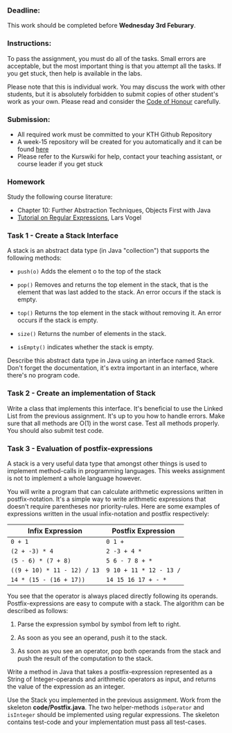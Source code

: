 ### Deadline:
This work should be completed before **Wednesday 3rd Feburary**.

### Instructions:
To pass the assignment, you must do all of the tasks. Small errors are acceptable, but the most important thing is that you attempt all the tasks. If you get stuck, then help is available in the labs.

Please note that this is individual work. You may discuss the work with other students, but it is absolutely forbidden to submit copies of other student's work as your own. Please read and consider the [Code of Honour](https://www.kth.se/csc/utbildning/hederskodex) carefully.

### Submission:
* All required work must be committed to your KTH Github Repository
* A week-15 repository will be created for you automatically and it can be found [here](https://gits-15.sys.kth.se/inda-16)
* Please refer to the Kurswiki for help, contact your teaching assistant, or course leader if you get stuck

### Homework
Study the following course literature:

* Chapter 10: Further Abstraction Techniques, Objects First with Java
* [Tutorial on Regular Expressions](http://www.vogella.com/tutorials/JavaRegularExpressions/article.html), Lars Vogel

### Task 1 - Create a Stack Interface
A stack is an abstract data type (in Java "collection") that supports the following methods:

* `push(o)` Adds the element o to the top of the stack

* `pop()` Removes and returns the top element in the stack, that is the element that was last added to the stack. An error occurs if the stack is empty.

* `top()` Returns the top element in the stack without removing it. An error occurs if the stack is empty.

* `size()` Returns the number of elements in the stack.

* `isEmpty()` indicates whether the stack is empty.

Describe this abstract data type in Java using an interface named Stack. Don't forget the documentation, it's extra important in an interface, where there's no program code.

### Task 2 - Create an implementation of Stack
Write a class that implements this interface. It's beneficial to use the Linked List from the previous assignment. It's up to you how to handle errors. Make sure that all methods are O(1) in the worst case. Test all methods properly. You should also submit test code.

### Task 3 - Evaluation of postfix-expressions
A stack is a very useful data type that amongst other things is used to implement method-calls in programming languages. This weeks assignment is not to implement a whole language however.

You will write a program that can calculate arithmetic expressions written in postfix-notation. It's a simple way to write arithmetic expressions that doesn't require parentheses nor priority-rules. Here are some examples of expressions written in the usual infix-notation and postfix respectively:

|Infix Expression                 |Postfix Expression
|---------------------------------|---------------------
|`0 + 1`                          |`0 1 +`
|`(2 + -3) * 4`                   |`2 -3 + 4 *`
|`(5 - 6) * (7 + 8)`              |`5 6 - 7 8 + *`
|`((9 + 10) * 11 - 12) / 13`      |`9 10 + 11 * 12 - 13 /`
|`14 * (15 - (16 + 17))`          |`14 15 16 17 + - *`

You see that the operator is always placed directly following its operands. Postfix-expressions are easy to compute with a stack. The algorithm can be described as follows:

1. Parse the expression symbol by symbol from left to right.

2. As soon as you see an operand, push it to the stack.

3. As soon as you see an operator, pop both operands from the stack and push the result of the computation to the stack.

Write a method in Java that takes a postfix-expression represented as a String of Integer-operands and arithmetic operators as input, and returns the value of the expression as an integer.

Use the Stack you implemented in the previous assignment. Work from the skeleton **code/Postfix.java**. The two helper-methods `isOperator` and `isInteger` should be implemented using regular expressions. The skeleton contains test-code and your implementation must pass all test-cases.
